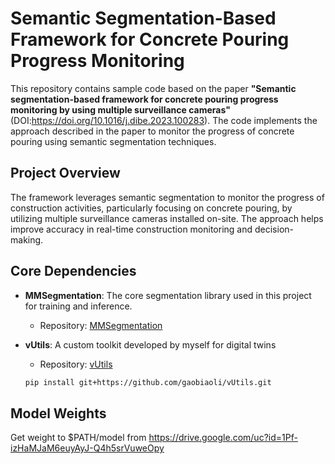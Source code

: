 # Semantic Segmentation-Based Framework for Concrete Pouring Progress Monitoring

This repository contains sample code based on the paper **"Semantic segmentation-based framework for concrete pouring progress monitoring by using multiple surveillance cameras"** (DOI:https://doi.org/10.1016/j.dibe.2023.100283). The code implements the approach described in the paper to monitor the progress of concrete pouring using semantic segmentation techniques.

## Project Overview

The framework leverages semantic segmentation to monitor the progress of construction activities, particularly focusing on concrete pouring, by utilizing multiple surveillance cameras installed on-site. The approach helps improve accuracy in real-time construction monitoring and decision-making.

## Core Dependencies

- **MMSegmentation**: The core segmentation library used in this project for training and inference.
  - Repository: [MMSegmentation](https://github.com/open-mmlab/mmsegmentation)
  
- **vUtils**: A custom toolkit developed by myself for digital twins
  - Repository: [vUtils](https://github.com/gaobiaoli/vUtils.git)
  ```bash
  pip install git+https://github.com/gaobiaoli/vUtils.git
  ```

## Model Weights

Get weight to $PATH/model from https://drive.google.com/uc?id=1Pf-izHaMJaM6euyAyJ-Q4h5srVuweOpy




